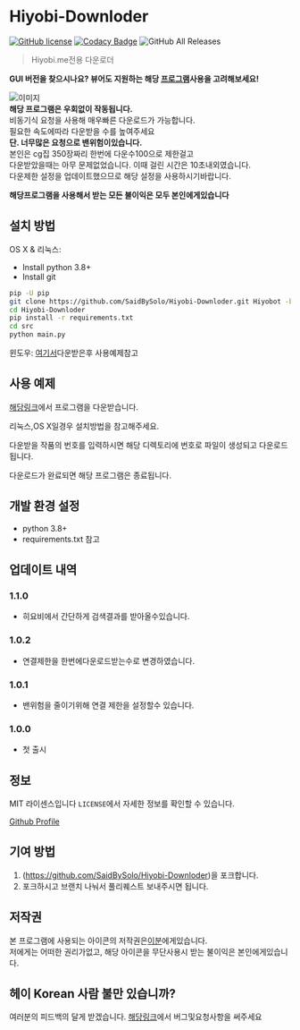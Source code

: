 # Hiyobi-Downloder

[![GitHub license](https://img.shields.io/github/license/SaidBySolo/Hiyobi-Downloder)](https://github.com/SaidBySolo/Hiyobi-Downloder/blob/master/LICENSE)
[![Codacy Badge](https://api.codacy.com/project/badge/Grade/d578d5329d034abfbc8311c032caf172)](https://www.codacy.com/manual/SaidBySolo/Hiyobi-Downloder?utm_source=github.com&amp;utm_medium=referral&amp;utm_content=SaidBySolo/Hiyobi-Downloder&amp;utm_campaign=Badge_Grade)
![GitHub All Releases](https://img.shields.io/github/downloads/SaidBySolo/Hiyobi-Downloder/total)

> Hiyobi.me전용 다운로더

**GUI 버전을 찾으시나요? 뷰어도 지원하는 해당 [프로그램](https://github.com/ReDesignedJP/HiyobiDownloader)사용을 고려해보세요!**  

![이미지](https://i.imgur.com/VJbPq3B.gif)  
**해당 프로그램은 우회없이 작동됩니다.**  
비동기식 요청을 사용해 매우빠른 다운로드가 가능합니다.  
필요한 속도에따라 다운받을 수를 높여주세요  
**단. 너무많은 요청으로 밴위험이있습니다.**  
본인은 cg집 350장짜리 한번에 다운수100으로 제한걸고  
다운받았을때는 아무 문제없었습니다. 
이때 걸린 시간은 10초내외였습니다.  
다운제한 설정을 업데이트했으므로 해당 설정을 사용하시기바랍니다.  


**해당프로그램을 사용해서 받는 모든 불이익은 모두 본인에게있습니다**  

## 설치 방법

OS X & 리눅스:

* Install python 3.8+
* Install git

```sh
pip -U pip
git clone https://github.com/SaidBySolo/Hiyobi-Downloder.git Hiyobot -b master
cd Hiyobi-Downloder
pip install -r requirements.txt
cd src
python main.py
```

윈도우:
[여기서](https://github.com/SaidBySolo/Hiyobi-Downloder/releases)다운받은후 사용예제참고

## 사용 예제

[해당링크](https://github.com/SaidBySolo/Hiyobi-Downloder/releases)에서 프로그램을 다운받습니다.

리눅스,OS X일경우 설치방법을 참고해주세요.

다운받을 작품의 번호를 입력하시면 해당 디렉토리에 번호로 파일이 생성되고 다운로드됩니다.  

다운로드가 완료되면 해당 프로그램은 종료됩니다.

## 개발 환경 설정

* python 3.8+  
* requirements.txt 참고  

## 업데이트 내역

### 1.1.0  

* 히요비에서 간단하게 검색결과를 받아올수있습니다.

### 1.0.2  

* 연결제한을 한번에다운로드받는수로 변경하였습니다.  

### 1.0.1  

* 밴위험을 줄이기위해 연결 제한을 설정할수 있습니다.

### 1.0.0  

* 첫 출시  

## 정보

MIT 라이센스입니다
``LICENSE``에서 자세한 정보를 확인할 수 있습니다.

[Github Profile](https://github.com/saidbysolo/)

## 기여 방법

1. (<https://github.com/SaidBySolo/Hiyobi-Downloder>)을 포크합니다.
2. 포크하시고 브랜치 나눠서 풀리퀘스트 보내주시면 됩니다.

## 저작권  

본 프로그램에 사용되는 아이콘의 저작권은[이분](https://www.pixiv.net/artworks/80977428)에게있습니다.  
저에게는 어떠한 권리가없고, 해당 아이콘을 무단사용시 받는 불이익은 본인에게있습니다.

## 헤이 Korean 사람 불만 있습니까?

여러분의 피드백의 달게 받겠습니다.
[해당링크](https://github.com/SaidBySolo/Hiyobi-Downloder/issues)에서 버그및요청사항을 써주세요
<!-- Markdown link & img dfn's -->
